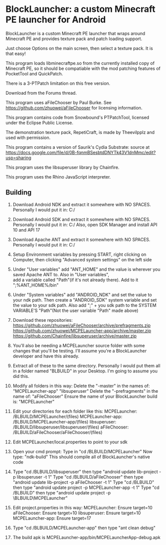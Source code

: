 # BlockLauncher: a custom Minecraft PE launcher for Android

BlockLauncher is a custom Minecraft PE launcher that wraps around Minecraft PE and provides texture pack and patch loading support.

Just choose Options on the main screen, then select a texture pack. It is that easy!

This program loads libminecraftpe.so from the currently installed copy of Minecraft PE, so it should be compatiable with the mod patching features of PocketTool and QuickPatch.

There is a 3-PTPatch limitation on this free version.

Download from the Forums thread.

This program uses aFileChooser by Paul Burke. See https://github.com/zhuowei/aFileChooser for licensing information.

This program contains code from Snowbound\'s PTPatchTool, licensed under the Eclipse Public License.

The demonstration texture pack, RepetiCraft, is made by Theevilpplz and used with permission.

This program contains a version of Saurik's Cydia Substrate: source at https://docs.google.com/file/d/0B-fqnmBSesbtdDNYTk43V1dnMmc/edit?usp=sharing

This program uses the libsuperuser library by Chainfire.

This program uses the Rhino JavaScript interpreter.

## Building

1.  Download Android NDK and extract it somewhere with NO SPACES. Personally I would put it in:   C:/
2.  Download Android SDK and extract it somewhere with NO SPACES. Personally I would put it in:   C:/
     Also, open SDK Manager and install API 10 and API 17
3.  Download Apache ANT and extract it somewhere with NO SPACES. Personally I would put it in:    C:/
4.  Setup Environment variables by pressing START, right clicking on Computer, then clicking "Advanced system settings" on 		the left side
5.  Under "User variables" add "ANT_HOME" and the value is wherever you saved Apache ANT to. Also in "User variables",  
     add a variable called "Path"(if it's not already there). Add to it ";%ANT_HOME%/bin"
6.  Under "System variables" add "ANDROID_NDK" and set the value to your ndk path. Then create a "ANDROID_SDK" system
	 variable and set the value to your sdk path. Also add ";" + you sdk path to the SYSTEM VARIABLE'S "Path"(Not the user variable "Path" made above)
7.  Download these repositories:
			https://github.com/zhuowei/aFileChooser/archive/prefragments.zip
			https://github.com/zhuowei/MCPELauncher-app/archive/master.zip
			https://github.com/Chainfire/libsuperuser/archive/master.zip
8.  You'll also be needing a MCPELauncher source folder with some changes that you'll be testing. I'll assume you're a
	 BlockLauncher developer and have this already.
9.  Extract all of these to the same directory. Personally I would put them all in a folder named "BLBUILD" in your 
     Desktop. I'm going to assume you did this.
10. Modify all folders in this way:
			Delete the "-master" in the names of:
				"MCPELauncher-app"
				"libsuperuser"
			Delete the "-prefragments" in the name of:
				"aFileChooser"
			Ensure the name of your BlockLauncher build is:
				"MCPELauncher"
11.  Edit your directories for each folder like this:
			MCPELauncher:
				<desktop>/BLBUILD/MCPELauncher/(files)
			MCPELauncher-app:
				<desktop>/BLBUILD/MCPELauncher-app/(files)
			libsuperuser:
				<desktop>/BLBUILD/libsuperuser/libsuperuser/(files)
			aFileChooser:
				<desktop>/BLBUILD/aFileChooser/aFileChooser/(files)
12.  Edit MCPELauncher/local.properties to point to your sdk
13.  Open your cmd prompt: Type in "cd <desktop>/BLBUILD/MCPELauncher"
	   Now type: "ndk-build" This should compile all of BlockLauncher's native code
14.  Type "cd <desktop>/BLBUILD/libsuperuser" then type "android update lib-project -p libsuperuser -t 1"
      Type "cd <desktop>/BLBUILD/aFileChooser" then type "android update lib-project -p aFileChooser -t 1"
      Type "cd <desktop>/BLBUILD" then type "android update project -p MCPELauncher-app -t 1"
      Type "cd <desktop>/BLBUILD" then type "android update project -p <desktop>\BLBUILD\MCPELauncher"
15.  Edit project.properties in this way:
			MCPELauncher: Ensure  target=10
			aFileChooser: Ensure  target=10
			libsuperuser: Ensure  target=10
			MCPELauncher-app: Ensure  target=17
16.  Type "cd <desktop>/BLBUILD/MCPELauncher-app" then type "ant clean debug"

17.  The build apk is MCPELauncher-app/bin/MCPELauncherApp-debug.apk
